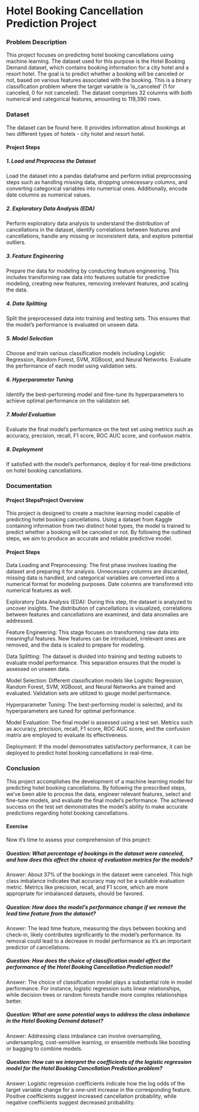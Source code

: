 <h1 class="code-line" data-line-start=0 data-line-end=1 ><a id="Hotel_Booking_Cancellation_Prediction_Project_0"></a>Hotel Booking Cancellation Prediction Project</h1>
<h3 class="code-line" data-line-start=1 data-line-end=2 ><a id="Problem_Description_1"></a>Problem Description</h3>
<p class="has-line-data" data-line-start="2" data-line-end="3">This project focuses on predicting hotel booking cancellations using machine learning. The dataset used for this purpose is the Hotel Booking Demand dataset, which contains booking information for a city hotel and a resort hotel. The goal is to predict whether a booking will be canceled or not, based on various features associated with the booking. This is a binary classification problem where the target variable is ‘is_canceled’ (1 for canceled, 0 for not canceled). The dataset comprises 32 columns with both numerical and categorical features, amounting to 119,390 rows.</p>
<h3 class="code-line" data-line-start=4 data-line-end=5 ><a id="Dataset_4"></a>Dataset</h3>
<p class="has-line-data" data-line-start="5" data-line-end="6">The dataset can be found here. It provides information about bookings at two different types of hotels - city hotel and resort hotel.</p>
<h4 class="code-line" data-line-start=7 data-line-end=8 ><a id="Project_Steps_7"></a>Project Steps</h4>
<h5 class="code-line" data-line-start=8 data-line-end=9 ><a id="1_Load_and_Preprocess_the_Dataset_8"></a>1. Load and Preprocess the Dataset</h5>
<p class="has-line-data" data-line-start="9" data-line-end="10">Load the dataset into a pandas dataframe and perform initial preprocessing steps such as handling missing data, dropping unnecessary columns, and converting categorical variables into numerical ones. Additionally, encode date columns as numerical values.</p>
<h5 class="code-line" data-line-start=11 data-line-end=12 ><a id="2_Exploratory_Data_Analysis_EDA_11"></a>2. Exploratory Data Analysis (EDA)</h5>
<p class="has-line-data" data-line-start="12" data-line-end="13">Perform exploratory data analysis to understand the distribution of cancellations in the dataset, identify correlations between features and cancellations, handle any missing or inconsistent data, and explore potential outliers.</p>
<h5 class="code-line" data-line-start=14 data-line-end=15 ><a id="3_Feature_Engineering_14"></a>3. Feature Engineering</h5>
<p class="has-line-data" data-line-start="15" data-line-end="16">Prepare the data for modeling by conducting feature engineering. This includes transforming raw data into features suitable for predictive modeling, creating new features, removing irrelevant features, and scaling the data.</p>
<h5 class="code-line" data-line-start=17 data-line-end=18 ><a id="4_Data_Splitting_17"></a>4. Data Splitting</h5>
<p class="has-line-data" data-line-start="18" data-line-end="19">Split the preprocessed data into training and testing sets. This ensures that the model’s performance is evaluated on unseen data.</p>
<h5 class="code-line" data-line-start=20 data-line-end=21 ><a id="5_Model_Selection_20"></a>5. Model Selection</h5>
<p class="has-line-data" data-line-start="21" data-line-end="22">Choose and train various classification models including Logistic Regression, Random Forest, SVM, XGBoost, and Neural Networks. Evaluate the performance of each model using validation sets.</p>
<h5 class="code-line" data-line-start=23 data-line-end=24 ><a id="6_Hyperparameter_Tuning_23"></a>6. Hyperparameter Tuning</h5>
<p class="has-line-data" data-line-start="24" data-line-end="25">Identify the best-performing model and fine-tune its hyperparameters to achieve optimal performance on the validation set.</p>
<h5 class="code-line" data-line-start=26 data-line-end=27 ><a id="7_Model_Evaluation_26"></a>7. Model Evaluation</h5>
<p class="has-line-data" data-line-start="27" data-line-end="28">Evaluate the final model’s performance on the test set using metrics such as accuracy, precision, recall, F1 score, ROC AUC score, and confusion matrix.</p>
<h5 class="code-line" data-line-start=29 data-line-end=30 ><a id="8_Deployment_29"></a>8. Deployment</h5>
<p class="has-line-data" data-line-start="30" data-line-end="31">If satisfied with the model’s performance, deploy it for real-time predictions on hotel booking cancellations.</p>
<h3 class="code-line" data-line-start=32 data-line-end=33 ><a id="Documentation_32"></a>Documentation</h3>
<h4 class="code-line" data-line-start=33 data-line-end=34 ><a id="Project_StepsProject_Overview_33"></a>Project StepsProject Overview</h4>
<p class="has-line-data" data-line-start="34" data-line-end="35">This project is designed to create a machine learning model capable of predicting hotel booking cancellations. Using a dataset from Kaggle containing information from two distinct hotel types, the model is trained to predict whether a booking will be canceled or not. By following the outlined steps, we aim to produce an accurate and reliable predictive model.</p>
<h4 class="code-line" data-line-start=36 data-line-end=37 ><a id="Project_Steps_36"></a>Project Steps</h4>
<p class="has-line-data" data-line-start="37" data-line-end="38">Data Loading and Preprocessing: The first phase involves loading the dataset and preparing it for analysis. Unnecessary columns are discarded, missing data is handled, and categorical variables are converted into a numerical format for modeling purposes. Date columns are transformed into numerical features as well.</p>
<p class="has-line-data" data-line-start="39" data-line-end="40">Exploratory Data Analysis (EDA): During this step, the dataset is analyzed to uncover insights. The distribution of cancellations is visualized, correlations between features and cancellations are examined, and data anomalies are addressed.</p>
<p class="has-line-data" data-line-start="41" data-line-end="42">Feature Engineering: This stage focuses on transforming raw data into meaningful features. New features can be introduced, irrelevant ones are removed, and the data is scaled to prepare for modeling.</p>
<p class="has-line-data" data-line-start="43" data-line-end="44">Data Splitting: The dataset is divided into training and testing subsets to evaluate model performance. This separation ensures that the model is assessed on unseen data.</p>
<p class="has-line-data" data-line-start="45" data-line-end="46">Model Selection: Different classification models like Logistic Regression, Random Forest, SVM, XGBoost, and Neural Networks are trained and evaluated. Validation sets are utilized to gauge model performance.</p>
<p class="has-line-data" data-line-start="47" data-line-end="48">Hyperparameter Tuning: The best-performing model is selected, and its hyperparameters are tuned for optimal performance.</p>
<p class="has-line-data" data-line-start="49" data-line-end="50">Model Evaluation: The final model is assessed using a test set. Metrics such as accuracy, precision, recall, F1 score, ROC AUC score, and the confusion matrix are employed to evaluate its effectiveness.</p>
<p class="has-line-data" data-line-start="51" data-line-end="52">Deployment: If the model demonstrates satisfactory performance, it can be deployed to predict hotel booking cancellations in real-time.</p>
<h3 class="code-line" data-line-start=53 data-line-end=54 ><a id="Conclusion_53"></a>Conclusion</h3>
<p class="has-line-data" data-line-start="54" data-line-end="55">This project accomplishes the development of a machine learning model for predicting hotel booking cancellations. By following the prescribed steps, we’ve been able to process the data, engineer relevant features, select and fine-tune models, and evaluate the final model’s performance. The achieved success on the test set demonstrates the model’s ability to make accurate predictions regarding hotel booking cancellations.</p>
<h4 class="code-line" data-line-start=56 data-line-end=57 ><a id="Exercise_56"></a>Exercise</h4>
<p class="has-line-data" data-line-start="57" data-line-end="58">Now it’s time to assess your comprehension of this project:</p>
<h5 class="code-line" data-line-start=59 data-line-end=60 ><a id="Question_What_percentage_of_bookings_in_the_dataset_were_canceled_and_how_does_this_affect_the_choice_of_evaluation_metrics_for_the_models_59"></a>Question: What percentage of bookings in the dataset were canceled, and how does this affect the choice of evaluation metrics for the models?</h5>
<p class="has-line-data" data-line-start="60" data-line-end="61">Answer: About 37% of the bookings in the dataset were canceled. This high class imbalance indicates that accuracy may not be a suitable evaluation metric. Metrics like precision, recall, and F1 score, which are more appropriate for imbalanced datasets, should be favored.</p>
<h5 class="code-line" data-line-start=61 data-line-end=62 ><a id="Question_How_does_the_models_performance_change_if_we_remove_the_lead_time_feature_from_the_dataset_61"></a>Question: How does the model’s performance change if we remove the lead time feature from the dataset?</h5>
<p class="has-line-data" data-line-start="62" data-line-end="63">Answer: The lead time feature, measuring the days between booking and check-in, likely contributes significantly to the model’s performance. Its removal could lead to a decrease in model performance as it’s an important predictor of cancellations.</p>
<h5 class="code-line" data-line-start=63 data-line-end=64 ><a id="Question_How_does_the_choice_of_classification_model_affect_the_performance_of_the_Hotel_Booking_Cancellation_Prediction_model_63"></a>Question: How does the choice of classification model affect the performance of the Hotel Booking Cancellation Prediction model?</h5>
<p class="has-line-data" data-line-start="64" data-line-end="65">Answer: The choice of classification model plays a substantial role in model performance. For instance, logistic regression suits linear relationships, while decision trees or random forests handle more complex relationships better.</p>
<h5 class="code-line" data-line-start=65 data-line-end=66 ><a id="Question_What_are_some_potential_ways_to_address_the_class_imbalance_in_the_Hotel_Booking_Demand_dataset_65"></a>Question: What are some potential ways to address the class imbalance in the Hotel Booking Demand dataset?</h5>
<p class="has-line-data" data-line-start="66" data-line-end="67">Answer: Addressing class imbalance can involve oversampling, undersampling, cost-sensitive learning, or ensemble methods like boosting or bagging to combine models.</p>
<h5 class="code-line" data-line-start=67 data-line-end=68 ><a id="Question_How_can_we_interpret_the_coefficients_of_the_logistic_regression_model_for_the_Hotel_Booking_Cancellation_Prediction_problem_67"></a>Question: How can we interpret the coefficients of the logistic regression model for the Hotel Booking Cancellation Prediction problem?</h5>
<p class="has-line-data" data-line-start="68" data-line-end="69">Answer: Logistic regression coefficients indicate how the log odds of the target variable change for a one-unit increase in the corresponding feature. Positive coefficients suggest increased cancellation probability, while negative coefficients suggest decreased probability.</p>

